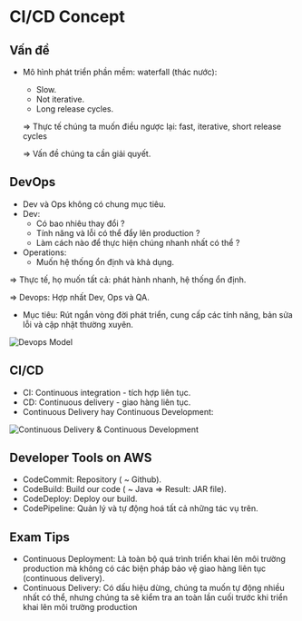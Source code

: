 <h1> CI/CD Concept </h1>

<h2> Vấn đề </h2>

  - Mô hình phát triển phần mềm: waterfall (thác nước):
    + Slow.
    + Not iterative.
    + Long release cycles.

    => Thực tế chúng ta muốn điều ngược lại: fast, iterative, short release cycles
    
    => Vấn đề chúng ta cần giải quyết.

<h2>DevOps</h2>

  - Dev và Ops không có chung mục tiêu.
  - Dev:
    + Có bao nhiêu thay đổi ?
    + Tính năng và lỗi có thể đẩy lên production ?
    + Làm cách nào để thực hiện chúng nhanh nhất có thể ?
  - Operations:
    + Muốn hệ thống ổn định và khả dụng.

  => Thực tế, họ muốn tất cả: phát hành nhanh, hệ thống ổn định.

  => Devops: Hợp nhất Dev, Ops và QA.

  - Mục tiêu: Rút ngắn vòng đời phát triển, cung cấp các tính năng, bản sửa lỗi và cập nhật thường xuyên.

  ![Devops Model](/SDLC%20Automation/pattern_devops.webp)

<h2> CI/CD</h2>

  - CI: Continuous integration - tích hợp liên tục.
  - CD: Continuous delivery - giao hàng liên tục.
  - Continuous Delivery hay Continuous Development:
  
  ![Continuous Delivery & Continuous Development](/SDLC%20Automation/CI_CD.png)

<h2> Developer Tools on AWS </h2>

  - CodeCommit: Repository ( ~ Github).
  - CodeBuild: Build our code ( ~ Java => Result: JAR file).
  - CodeDeploy: Deploy our build.
  - CodePipeline: Quản lý và tự động hoá tất cả những tác vụ trên.

<h2> Exam Tips </h2>

  - Continuous Deployment: Là toàn bộ quá trình triển khai lên môi trường production mà không có các biện pháp bảo vệ giao hàng liên tục (continuous delivery).
  - Continuous Delivery: Có dấu hiệu dừng, chúng ta muốn tự động nhiều nhất có thể, nhưng chúng ta sẽ kiểm tra an toàn lần cuối trước khi triển khai lên môi trường production 